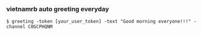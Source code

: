 ### vietnamrb auto greeting everyday

```
$ greeting -token [your_user_token] -text "Good morning everyone!!!" -channel C0GCPHQNM
```
